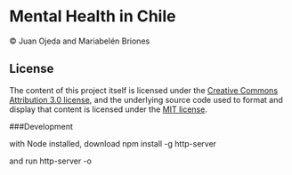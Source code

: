 # Mental Health in Chile
© Juan Ojeda and Mariabelén Briones

## License

The content of this project itself is licensed under the [Creative Commons Attribution 3.0 license](http://creativecommons.org/licenses/by/3.0/us/deed.en_US), and the underlying source code used to format and display that content is licensed under the [MIT license](http://opensource.org/licenses/mit-license.php).

###Development

with Node installed, download
 npm install -g http-server

 and run
 http-server -o